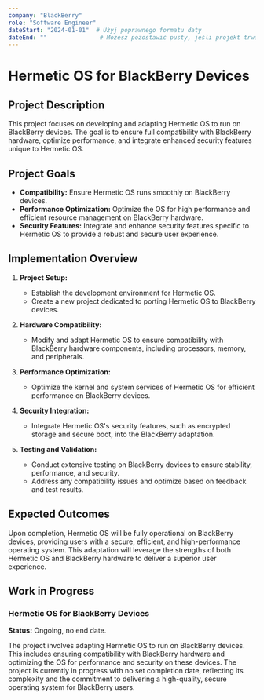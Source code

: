 ```yaml
---
company: "BlackBerry"
role: "Software Engineer"
dateStart: "2024-01-01"  # Użyj poprawnego formatu daty
dateEnd: ""               # Możesz pozostawić pusty, jeśli projekt trwa
---
```


# Hermetic OS for BlackBerry Devices

## Project Description

This project focuses on developing and adapting Hermetic OS to run on BlackBerry devices. The goal is to ensure full compatibility with BlackBerry hardware, optimize performance, and integrate enhanced security features unique to Hermetic OS.

## Project Goals

- **Compatibility:** Ensure Hermetic OS runs smoothly on BlackBerry devices.
- **Performance Optimization:** Optimize the OS for high performance and efficient resource management on BlackBerry hardware.
- **Security Features:** Integrate and enhance security features specific to Hermetic OS to provide a robust and secure user experience.

## Implementation Overview

1. **Project Setup:**
   - Establish the development environment for Hermetic OS.
   - Create a new project dedicated to porting Hermetic OS to BlackBerry devices.

2. **Hardware Compatibility:**
   - Modify and adapt Hermetic OS to ensure compatibility with BlackBerry hardware components, including processors, memory, and peripherals.

3. **Performance Optimization:**
   - Optimize the kernel and system services of Hermetic OS for efficient performance on BlackBerry devices.
   
4. **Security Integration:**
   - Integrate Hermetic OS's security features, such as encrypted storage and secure boot, into the BlackBerry adaptation.

5. **Testing and Validation:**
   - Conduct extensive testing on BlackBerry devices to ensure stability, performance, and security.
   - Address any compatibility issues and optimize based on feedback and test results.

## Expected Outcomes

Upon completion, Hermetic OS will be fully operational on BlackBerry devices, providing users with a secure, efficient, and high-performance operating system. This adaptation will leverage the strengths of both Hermetic OS and BlackBerry hardware to deliver a superior user experience.

## Work in Progress

### Hermetic OS for BlackBerry Devices
**Status:** Ongoing, no end date.

The project involves adapting Hermetic OS to run on BlackBerry devices. This includes ensuring compatibility with BlackBerry hardware and optimizing the OS for performance and security on these devices. The project is currently in progress with no set completion date, reflecting its complexity and the commitment to delivering a high-quality, secure operating system for BlackBerry users.
